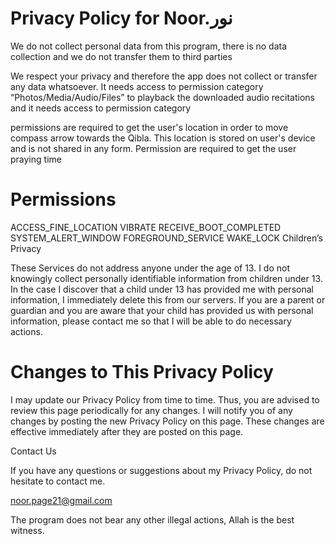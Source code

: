 # Privacy Policy for Noor.نور

We do not collect personal data from this program, there is no data collection and we do not transfer them to third parties

We respect your privacy and therefore the app does not collect or transfer any data whatsoever. It needs access to permission category “Photos/Media/Audio/Files” to playback the downloaded audio recitations and it needs access to permission category

permissions are required to get the user's location in order to move compass arrow towards the Qibla. This location is stored on user's device and is not shared in any form. Permission are required to get the user praying time

# Permissions

ACCESS_FINE_LOCATION
VIBRATE
RECEIVE_BOOT_COMPLETED
SYSTEM_ALERT_WINDOW
FOREGROUND_SERVICE
WAKE_LOCK
Children’s Privacy

These Services do not address anyone under the age of 13. I do not knowingly collect personally identifiable information from children under 13. In the case I discover that a child under 13 has provided me with personal information, I immediately delete this from our servers. If you are a parent or guardian and you are aware that your child has provided us with personal information, please contact me so that I will be able to do necessary actions.

# Changes to This Privacy Policy

I may update our Privacy Policy from time to time. Thus, you are advised to review this page periodically for any changes. I will notify you of any changes by posting the new Privacy Policy on this page. These changes are effective immediately after they are posted on this page.

Contact Us

If you have any questions or suggestions about my Privacy Policy, do not hesitate to contact me.

noor.page21@gmail.com

The program does not bear any other illegal actions, Allah is the best witness.
